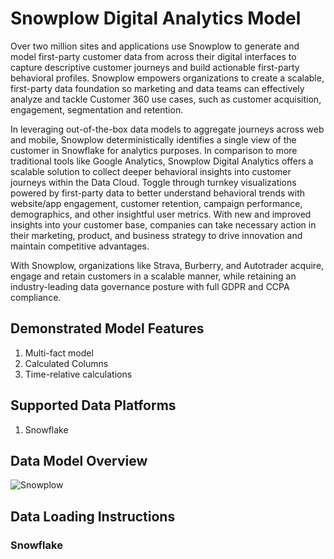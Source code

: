 # Snowplow Digital Analytics Model

Over two million sites and applications use Snowplow to generate and model first-party customer data from across their digital interfaces to capture descriptive customer journeys and build actionable first-party behavioral profiles. Snowplow empowers organizations to create a scalable, first-party data foundation so marketing and data teams can effectively analyze and tackle Customer 360 use cases, such as customer acquisition, engagement, segmentation and retention.

In leveraging out-of-the-box data models to aggregate journeys across web and mobile, Snowplow deterministically identifies a single view of the customer in Snowflake for analytics purposes. In comparison to more traditional tools like Google Analytics, Snowplow Digital Analytics offers a scalable solution to collect deeper behavioral insights into customer journeys within the Data Cloud. Toggle through turnkey visualizations powered by first-party data to better understand behavioral trends with website/app engagement, customer retention, campaign performance, demographics, and other insightful user metrics. With new and improved insights into your customer base, companies can take necessary action in their marketing, product, and business strategy to drive innovation and maintain competitive advantages.

With Snowplow, organizations like Strava, Burberry, and Autotrader acquire, engage and retain customers in a scalable manner, while retaining an industry-leading data governance posture with full GDPR and CCPA compliance.

## Demonstrated Model Features
1. Multi-fact model
2. Calculated Columns
3. Time-relative calculations

## Supported Data Platforms
1. Snowflake

## Data Model Overview

![Snowplow](../../../images/snowplow-model.png)

## Data Loading Instructions

### Snowflake
